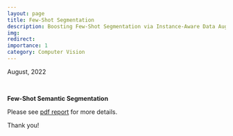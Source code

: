 ```yaml
---
layout: page
title: Few-Shot Segmentation
description: Boosting Few-Shot Segmentation via Instance-Aware Data Augmentation and Local Consensus Guided Cross Attention.
img: 
redirect:
importance: 1
category: Computer Vision
---
```


August, 2022

<br>

**Few-Shot Semantic Segmentation**

Please see <a href="/assets/pdf/CVPR_Boosting_Few-Shot_Segmentation_via_Instance-Aware_Data_Augmentation_and_Local_Consensus_Guided_Cross_Attention.pdf" target="_blank">pdf report</a> for more details.

Thank you!

